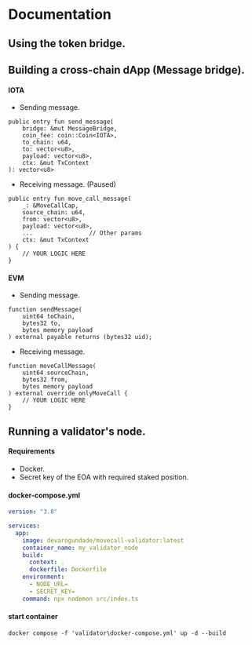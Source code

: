 # Documentation

## Using the token bridge.

## Building a cross-chain dApp (Message bridge).

#### IOTA

- Sending message.

```move
public entry fun send_message(
    bridge: &mut MessageBridge,
    coin_fee: coin::Coin<IOTA>,
    to_chain: u64,
    to: vector<u8>,
    payload: vector<u8>,
    ctx: &mut TxContext
): vector<u8>
```

- Receiving message. (Paused)

```move
public entry fun move_call_message(
    _: &MoveCallCap,
    source_chain: u64,
    from: vector<u8>,
    payload: vector<u8>,
    ...                // Other params
    ctx: &mut TxContext
) {
    // YOUR LOGIC HERE
}
```

#### EVM

- Sending message.

```solidity
function sendMessage(
    uint64 toChain,
    bytes32 to,
    bytes memory payload
) external payable returns (bytes32 uid);
```

- Receiving message.

```solidity
function moveCallMessage(
    uint64 sourceChain,
    bytes32 from,
    bytes memory payload
) external override onlyMoveCall {
    // YOUR LOGIC HERE
}
```

## Running a validator's node.

#### Requirements

- Docker.
- Secret key of the EOA with required staked position.

#### docker-compose.yml

```yml
version: "3.8"

services:
  app:
    image: devarogundade/movecall-validator:latest
    container_name: my_validator_node
    build:
      context: .
      dockerfile: Dockerfile
    environment:
      - NODE_URL=
      - SECRET_KEY=
    command: npx nodemon src/index.ts
```

#### start container

```
docker compose -f 'validator\docker-compose.yml' up -d --build
```
